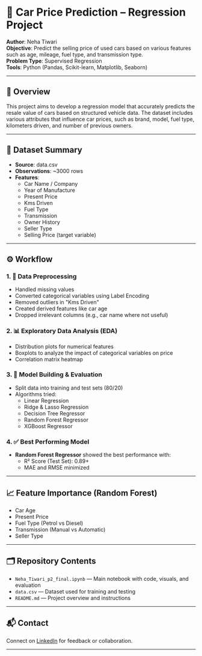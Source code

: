 # 🚗 Car Price Prediction – Regression Project

**Author**: Neha Tiwari  
**Objective**: Predict the selling price of used cars based on various features such as age, mileage, fuel type, and transmission type.  
**Problem Type**: Supervised Regression  
**Tools**: Python (Pandas, Scikit-learn, Matplotlib, Seaborn)

---

## 📌 Overview

This project aims to develop a regression model that accurately predicts the resale value of cars based on structured vehicle data. The dataset includes various attributes that influence car prices, such as brand, model, fuel type, kilometers driven, and number of previous owners.

---

## 🧾 Dataset Summary

- **Source**: data.csv  
- **Observations**: ~3000 rows  
- **Features**:
  - Car Name / Company
  - Year of Manufacture
  - Present Price
  - Kms Driven
  - Fuel Type
  - Transmission
  - Owner History
  - Seller Type
  - Selling Price (target variable)

---

## ⚙️ Workflow

### 1. 🧹 Data Preprocessing
- Handled missing values
- Converted categorical variables using Label Encoding
- Removed outliers in "Kms Driven"
- Created derived features like car age
- Dropped irrelevant columns (e.g., car name where not useful)

### 2. 📊 Exploratory Data Analysis (EDA)
- Distribution plots for numerical features
- Boxplots to analyze the impact of categorical variables on price
- Correlation matrix heatmap

### 3. 🧠 Model Building & Evaluation
- Split data into training and test sets (80/20)
- Algorithms tried:
  - Linear Regression
  - Ridge & Lasso Regression
  - Decision Tree Regressor
  - Random Forest Regressor
  - XGBoost Regressor

### 4. ✅ Best Performing Model
- **Random Forest Regressor** showed the best performance with:
  - R² Score (Test Set): 0.89+
  - MAE and RMSE minimized

---

## 📈 Feature Importance (Random Forest)
- Car Age
- Present Price
- Fuel Type (Petrol vs Diesel)
- Transmission (Manual vs Automatic)
- Seller Type

---

## 🗂 Repository Contents

- `Neha_Tiwari_p2_final.ipynb` — Main notebook with code, visuals, and evaluation
- `data.csv` — Dataset used for training and testing
- `README.md` — Project overview and instructions

---

## 📬 Contact

Connect on [LinkedIn](https://www.linkedin.com/in/neha-tiwarii/) for feedback or collaboration.

---
